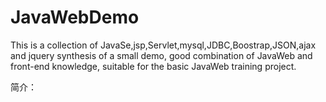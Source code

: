 # JavaWebDemo
This is a collection of JavaSe,jsp,Servlet,mysql,JDBC,Boostrap,JSON,ajax and jquery synthesis of a small demo, good combination of JavaWeb and front-end knowledge, suitable for the basic JavaWeb training project.

简介：


